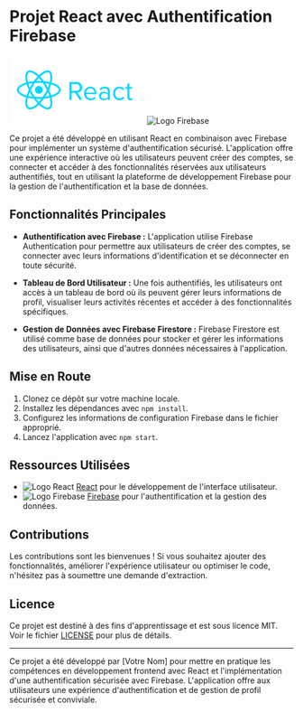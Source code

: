 # Projet React avec Authentification Firebase

![Logo React](src/components/assets/reactjs-ar21.svg) ![Logo Firebase](firebase-logo.png)

Ce projet a été développé en utilisant React en combinaison avec Firebase pour implémenter un système d'authentification sécurisé. L'application offre une expérience interactive où les utilisateurs peuvent créer des comptes, se connecter et accéder à des fonctionnalités réservées aux utilisateurs authentifiés, tout en utilisant la plateforme de développement Firebase pour la gestion de l'authentification et la base de données.

## Fonctionnalités Principales

- **Authentification avec Firebase :** L'application utilise Firebase Authentication pour permettre aux utilisateurs de créer des comptes, se connecter avec leurs informations d'identification et se déconnecter en toute sécurité.

- **Tableau de Bord Utilisateur :** Une fois authentifiés, les utilisateurs ont accès à un tableau de bord où ils peuvent gérer leurs informations de profil, visualiser leurs activités récentes et accéder à des fonctionnalités spécifiques.

- **Gestion de Données avec Firebase Firestore :** Firebase Firestore est utilisé comme base de données pour stocker et gérer les informations des utilisateurs, ainsi que d'autres données nécessaires à l'application.

## Mise en Route

1. Clonez ce dépôt sur votre machine locale.
2. Installez les dépendances avec `npm install`.
3. Configurez les informations de configuration Firebase dans le fichier approprié.
4. Lancez l'application avec `npm start`.

## Ressources Utilisées

- ![Logo React](react-logo.png) [React](https://reactjs.org/) pour le développement de l'interface utilisateur.
- ![Logo Firebase](firebase-logo.png) [Firebase](https://firebase.google.com/) pour l'authentification et la gestion des données.

## Contributions

Les contributions sont les bienvenues ! Si vous souhaitez ajouter des fonctionnalités, améliorer l'expérience utilisateur ou optimiser le code, n'hésitez pas à soumettre une demande d'extraction.

## Licence

Ce projet est destiné à des fins d'apprentissage et est sous licence MIT. Voir le fichier [LICENSE](LICENSE) pour plus de détails.

---

Ce projet a été développé par [Votre Nom] pour mettre en pratique les compétences en développement frontend avec React et l'implémentation d'une authentification sécurisée avec Firebase. L'application offre aux utilisateurs une expérience d'authentification et de gestion de profil sécurisée et conviviale.
